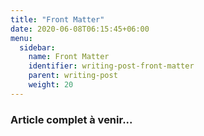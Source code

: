 ```yaml
---
title: "Front Matter"
date: 2020-06-08T06:15:45+06:00
menu:
  sidebar:
    name: Front Matter
    identifier: writing-post-front-matter
    parent: writing-post
    weight: 20
---
```


### Article complet à venir...
